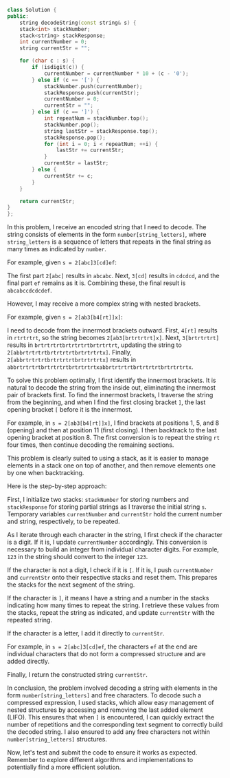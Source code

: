 ```cpp
class Solution {
public:
    string decodeString(const string& s) {
    stack<int> stackNumber;
    stack<string> stackResponse;
    int currentNumber = 0;
    string currentStr = "";

    for (char c : s) {
        if (isdigit(c)) {
            currentNumber = currentNumber * 10 + (c - '0');
        } else if (c == '[') {
            stackNumber.push(currentNumber);
            stackResponse.push(currentStr);
            currentNumber = 0;
            currentStr = "";
        } else if (c == ']') {
            int repeatNum = stackNumber.top();
            stackNumber.pop();
            string lastStr = stackResponse.top();
            stackResponse.pop();
            for (int i = 0; i < repeatNum; ++i) {
                lastStr += currentStr;
            }
            currentStr = lastStr;
        } else {
            currentStr += c;
        }
    }

    return currentStr;
}
};
```

In this problem, I receive an encoded string that I need to decode. The string consists of elements in the form `number[string_letters]`, where `string_letters` is a sequence of letters that repeats in the final string as many times as indicated by `number`.

For example, given `s = 2[abc]3[cd]ef`:

The first part `2[abc]` results in `abcabc`. Next, `3[cd]` results in `cdcdcd`, and the final part `ef` remains as it is. Combining these, the final result is `abcabccdcdcdef`.

However, I may receive a more complex string with nested brackets.

For example, given `s = 2[ab3[b4[rt]]x]`:

I need to decode from the innermost brackets outward. First, `4[rt]` results in `rtrtrtrt`, so the string becomes `2[ab3[brtrtrtrt]x]`. Next, `3[brtrtrtrt]` results in `brtrtrtrtbrtrtrtrtbrtrtrtrt`, updating the string to `2[abbrtrtrtrtbrtrtrtrtbrtrtrtrtx]`. Finally, `2[abbrtrtrtrtbrtrtrtrtbrtrtrtrtx]` results in `abbrtrtrtrtbrtrtrtrtbrtrtrtrtxabbrtrtrtrtbrtrtrtrtbrtrtrtrtx`.

To solve this problem optimally, I first identify the innermost brackets. It is natural to decode the string from the inside out, eliminating the innermost pair of brackets first. To find the innermost brackets, I traverse the string from the beginning, and when I find the first closing bracket `]`, the last opening bracket `[` before it is the innermost. 

For example, in `s = 2[ab3[b4[rt]]x]`, I find brackets at positions 1, 5, and 8 (opening) and then at position 11 (first closing). I then backtrack to the last opening bracket at position 8. The first conversion is to repeat the string `rt` four times, then continue decoding the remaining sections.

This problem is clearly suited to using a stack, as it is easier to manage elements in a stack one on top of another, and then remove elements one by one when backtracking.

Here is the step-by-step approach:

First, I initialize two stacks: `stackNumber` for storing numbers and `stackResponse` for storing partial strings as I traverse the initial string `s`. Temporary variables `currentNumber` and `currentStr` hold the current number and string, respectively, to be repeated.

As I iterate through each character in the string, I first check if the character is a digit. If it is, I update `currentNumber` accordingly. This conversion is necessary to build an integer from individual character digits. For example, `123` in the string should convert to the integer `123`.

If the character is not a digit, I check if it is `[`. If it is, I push `currentNumber` and `currentStr` onto their respective stacks and reset them. This prepares the stacks for the next segment of the string.

If the character is `]`, it means I have a string and a number in the stacks indicating how many times to repeat the string. I retrieve these values from the stacks, repeat the string as indicated, and update `currentStr` with the repeated string.

If the character is a letter, I add it directly to `currentStr`.

For example, in `s = 2[abc]3[cd]ef`, the characters `ef` at the end are individual characters that do not form a compressed structure and are added directly.

Finally, I return the constructed string `currentStr`.

In conclusion, the problem involved decoding a string with elements in the form `number[string_letters]` and free characters. To decode such a compressed expression, I used stacks, which allow easy management of nested structures by accessing and removing the last added element (LIFO). This ensures that when `]` is encountered, I can quickly extract the number of repetitions and the corresponding text segment to correctly build the decoded string. I also ensured to add any free characters not within `number[string_letters]` structures.

Now, let's test and submit the code to ensure it works as expected. Remember to explore different algorithms and implementations to potentially find a more efficient solution.